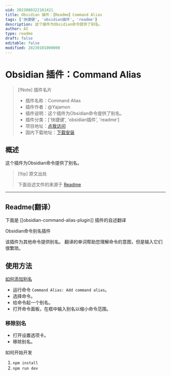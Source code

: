 ```yaml
---
uid: 2023080322161421
title: Obsidian 插件：【Readme】Command Alias
tags: ['快捷键', 'obsidian插件', 'readme']
description: 这个插件为Obsidian命令提供了别名。
author: AI
type: readme
draft: false
editable: false
modified: 20230101000000
---
```


# Obsidian 插件：Command Alias

> [!Note] 插件名片
> - 插件名称：Command Alias
> - 插件作者：@Yajamon
> - 插件说明：这个插件为Obsidian命令提供了别名。
> - 插件分类：['快捷键', 'obsidian插件', 'readme']
> - 项目地址：[点我访问](https://github.com/yajamon/obsidian-command-alias-plugin)
> - 国内下载地址：[下载安装](https://pkmer.cn/products/plugin/pluginMarket/?obsidian-command-alias-plugin)

## 概述

这个插件为Obsidian命令提供了别名。



> [!tip] 原文出处
> 
>下面自述文件的来源于 [Readme](https://ghproxy.net/https://raw.githubusercontent.com/yajamon/obsidian-command-alias-plugin/master/README.md)
> 

---

## Readme(翻译）

下面是 [[obsidian-command-alias-plugin]] 插件的自述翻译


Obsidian命令别名插件

该插件为其他命令提供别名。
翻译的单词帮助您理解命令的意图，但是输入它们很繁琐。

## 使用方法

[如何添加别名](https://user-images.githubusercontent.com/6084855/167056118-0b4120d1-fd97-4c82-bad1-83981409147d.mp4)

- 运行命令 `Command Alias: Add command alias`。
- 选择命令。
- 给命令起一个别名。
- 打开命令面板，在框中输入别名以缩小命令范围。

### 移除别名

- 打开设置选项卡。
- 移除别名。

如何开始开发

1. `npm install`
2. `npm run dev`



